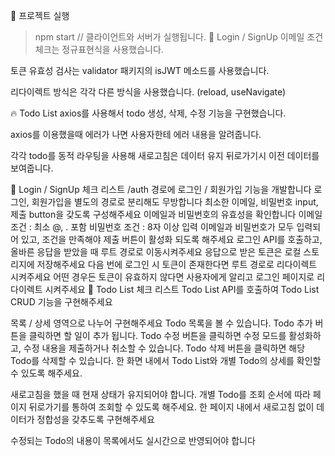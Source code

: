 🎉 프로젝트 실행
> npm start // 클라이언트와 서버가 실행됩니다.
🚀 Login / SignUp
이메일 조건 체크는 정규표현식을 사용했습니다.

토큰 유효성 검사는 validator 패키지의 isJWT 메소드를 사용했습니다.

리다이렉트 방식은 각각 다른 방식을 사용했습니다. (reload, useNavigate)

🔥 Todo List
axios를 사용해서 todo 생성, 삭제, 수정 기능을 구현했습니다.

axios를 이용했을때 에러가 나면 사용자한테 에러 내용을 알려줍니다.

각각 todo를 동적 라우팅을 사용해 새로고침은 데이터 유지 뒤로가기시 이전 데이터를 보여줍니다.

📝 Login / SignUp 체크 리스트
/auth 경로에 로그인 / 회원가입 기능을 개발합니다
로그인, 회원가입을 별도의 경로로 분리해도 무방합니다
 최소한 이메일, 비밀번호 input, 제출 button을 갖도록 구성해주세요
이메일과 비밀번호의 유효성을 확인합니다
 이메일 조건 : 최소 @, . 포함
 비밀번호 조건 : 8자 이상 입력
 이메일과 비밀번호가 모두 입력되어 있고, 조건을 만족해야 제출 버튼이 활성화 되도록 해주세요
로그인 API를 호출하고, 올바른 응답을 받았을 때 루트 경로로 이동시켜주세요
 응답으로 받은 토큰은 로컬 스토리지에 저장해주세요
 다음 번에 로그인 시 토큰이 존재한다면 루트 경로로 리다이렉트 시켜주세요
 어떤 경우든 토큰이 유효하지 않다면 사용자에게 알리고 로그인 페이지로 리다이렉트 시켜주세요
📝 Todo List 체크 리스트
Todo List API를 호출하여 Todo List CRUD 기능을 구현해주세요

 목록 / 상세 영역으로 나누어 구현해주세요
 Todo 목록을 볼 수 있습니다.
 Todo 추가 버튼을 클릭하면 할 일이 추가 됩니다.
 Todo 수정 버튼을 클릭하면 수정 모드를 활성화하고, 수정 내용을 제출하거나 취소할 수 있습니다.
 Todo 삭제 버튼을 클릭하면 해당 Todo를 삭제할 수 있습니다.
한 화면 내에서 Todo List와 개별 Todo의 상세를 확인할 수 있도록 해주세요.

 새로고침을 했을 때 현재 상태가 유지되어야 합니다.
 개별 Todo를 조회 순서에 따라 페이지 뒤로가기를 통하여 조회할 수 있도록 해주세요.
한 페이지 내에서 새로고침 없이 데이터가 정합성을 갖추도록 구현해주세요

 수정되는 Todo의 내용이 목록에서도 실시간으로 반영되어야 합니다
